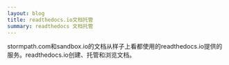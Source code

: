 ```yaml
---
layout: blog
title: readthedocs.io文档托管
summary: readthedocs 文档托管
---
```


stormpath.com和sandbox.io的文档从样子上看都使用的readthedocs.io提供的服务。readthedocs.io创建、托管和浏览文档。
